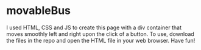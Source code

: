 # movableBus

I used HTML, CSS and JS to create this page with a div container that moves smoothly left and right upon the click of a button. To use, download the files in the repo and open the HTML file in your web browser. Have fun!

